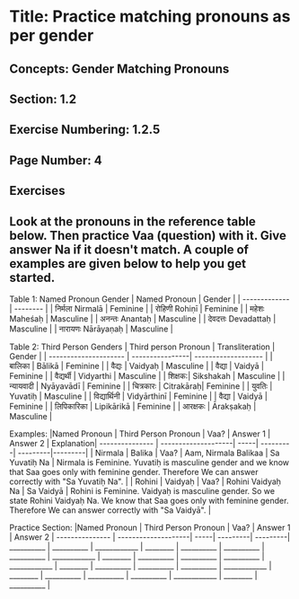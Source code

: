 # Title: Practice matching pronouns as per gender
## Concepts: Gender Matching Pronouns
## Section: 1.2
## Exercise Numbering: 1.2.5
## Page Number: 4

## Exercises
## Look at the pronouns in the reference table below.  Then practice Vaa (question) with it.  Give answer Na if it doesn't match.  A couple of examples are given below to help you get started.

Table 1: Named Pronoun Gender
| Named Pronoun |  Gender  |
| ------------- | -------- |
| निर्मला Nirmalā  | Feminine |
| रोहिणी  Rohiṇī  | Feminine |
| महेशः  Maheśaḥ  | Masculine |
| अनन्तः   Anantaḥ  | Masculine |
| देवदत्तः  Devadattaḥ | Masculine |
| नारायणः  Nārāyaṇaḥ  | Masculine |

Table 2: Third Person Genders
| Third person Pronoun  | Transliteration | Gender |
| --------------------- | ----------------| ------------------- |
| बालिका | Bālikā | Feminine |
| वैद्यः  | Vaidyaḥ  | Masculine |
| वैद्या  | Vaidyā  | Feminine |
| वैद्यर्थी | Vidyarthi | Masculine |
| शिक्षक:| Sikshakah | Masculine |
| न्यायवादी | Nyāyavādī  | Feminine |
| चित्रकारः | Citrakāraḥ| Feminine |
| युवतिः  | Yuvatiḥ | Masculine | 
| विद्यार्थिनी | Vidyārthinī | Feminine |
| वैद्या    | Vaidyā | Feminine |
| लिपिकारिका | Lipikārikā | Feminine |
| आरक्षकः | Ārakṣakaḥ | Masculine |

Examples:
|Named Pronoun | Third Person Pronoun | Vaa? | Answer 1 | Answer 2 | Explanation|
--------------- | --------------------| -----| ---------| ---------|---------|
| Nirmala | Balika | Vaa? | Aam, Nirmala Balikaa | Sa Yuvatiḥ Na | Nirmala is Feminine.  Yuvatiḥ is masculine gender and we know that Saa goes only with feminine gender.  Therefore We can answer correctly with "Sa Yuvatiḥ Na". |
| Rohini | Vaidyaḥ | Vaa? | Rohini Vaidyaḥ Na | Sa Vaidyā | Rohini is Feminine.  Vaidyaḥ is masculine gender.  So we state Rohini Vaidyaḥ Na. We know that Saa goes only with feminine gender.  Therefore We can answer correctly with "Sa Vaidyā".  |


Practice Section:
|Named Pronoun | Third Person Pronoun | Vaa? | Answer 1 | Answer 2 |
--------------- | --------------------| -----| ---------| ---------|
__________ | __________ | ____________ | ________ | __________ |
__________ | __________ | ____________ | ________ | __________ |
__________ | __________ | ____________ | ________ | __________ |
__________ | __________ | ____________ | ________ | __________ |
__________ | __________ | ____________ | ________ | __________ |


